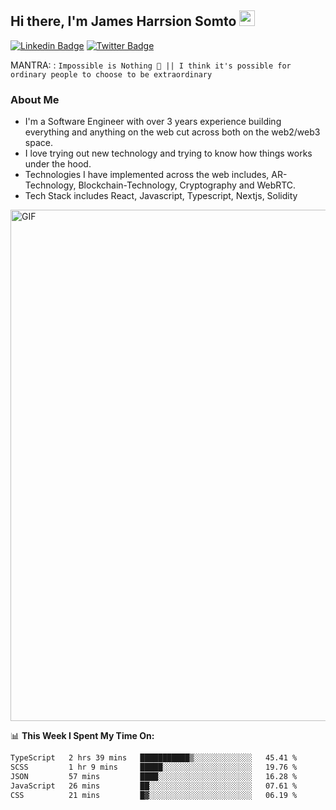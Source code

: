 ## Hi there, I'm James Harrsion Somto <img src="https://media.giphy.com/media/hvRJCLFzcasrR4ia7z/giphy.gif" width="25px">

[![Linkedin Badge](https://img.shields.io/badge/-LinkedIn-0e76a8?style=flat-square&logo=Linkedin&logoColor=white)](https://www.linkedin.com/in/james-harrison-212a66198/)
[![Twitter Badge](https://img.shields.io/badge/-Twitter-00acee?style=flat-square&logo=Twitter&logoColor=white)](https://twitter.com/KodeSage)


MANTRA: : `Impossible is Nothing 🚀 || I think it's possible for ordinary people to choose to be extraordinary`

### About Me
 - I'm a Software Engineer with over 3 years experience building everything and anything on the web cut across both on the web2/web3 space. 
 - I love trying out new technology and trying to know how things works under the hood. 
 - Technologies I have implemented across the web includes, AR-Technology, Blockchain-Technology, Cryptography and WebRTC.
 - Tech Stack includes React, Javascript, Typescript, Nextjs, Solidity
   
 
 
 <img align="center" alt="GIF" src="https://github.com/Gapur/Gapur/blob/master/coding.gif?raw=true" width="818px" height="818px" />
 


📊 **This Week I Spent My Time On:**

<!--START_SECTION:waka-->

```txt
TypeScript   2 hrs 39 mins   ███████████▒░░░░░░░░░░░░░   45.41 %
SCSS         1 hr 9 mins     █████░░░░░░░░░░░░░░░░░░░░   19.76 %
JSON         57 mins         ████░░░░░░░░░░░░░░░░░░░░░   16.28 %
JavaScript   26 mins         ██░░░░░░░░░░░░░░░░░░░░░░░   07.61 %
CSS          21 mins         █▓░░░░░░░░░░░░░░░░░░░░░░░   06.19 %
```

<!--END_SECTION:waka-->
<br />
<br />
<br />






